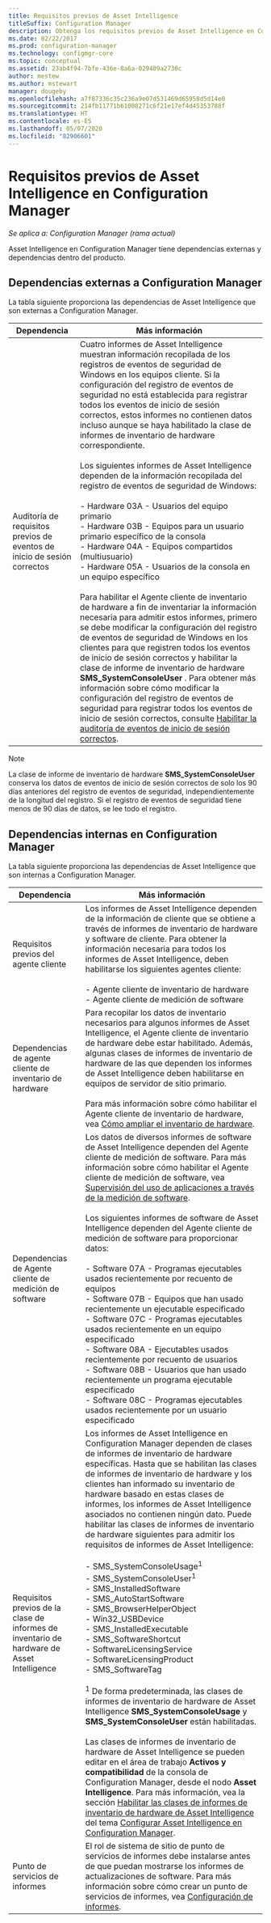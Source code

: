 ```yaml
---
title: Requisitos previos de Asset Intelligence
titleSuffix: Configuration Manager
description: Obtenga los requisitos previos de Asset Intelligence en Configuration Manager.
ms.date: 02/22/2017
ms.prod: configuration-manager
ms.technology: configmgr-core
ms.topic: conceptual
ms.assetid: 23ab4f94-7bfe-436e-8a6a-029409a2730c
author: mestew
ms.author: mstewart
manager: dougeby
ms.openlocfilehash: a7f87336c35c236a9e07d531469d65958d5d14e0
ms.sourcegitcommit: 214fb11771b61008271c6f21e17ef4d45353788f
ms.translationtype: HT
ms.contentlocale: es-ES
ms.lasthandoff: 05/07/2020
ms.locfileid: "82906601"
---
```

# <a name="prerequisites-for-asset-intelligence-in-configuration-manager"></a>Requisitos previos de Asset Intelligence en Configuration Manager

*Se aplica a: Configuration Manager (rama actual)*

Asset Intelligence en Configuration Manager tiene dependencias externas y dependencias dentro del producto.  

## <a name="dependencies-external-to-configuration-manager"></a>Dependencias externas a Configuration Manager  
 La tabla siguiente proporciona las dependencias de Asset Intelligence que son externas a Configuration Manager.  

|Dependencia|Más información|  
|----------------|----------------------|  
|Auditoría de requisitos previos de eventos de inicio de sesión correctos|Cuatro informes de Asset Intelligence muestran información recopilada de los registros de eventos de seguridad de Windows en los equipos cliente. Si la configuración del registro de eventos de seguridad no está establecida para registrar todos los eventos de inicio de sesión correctos, estos informes no contienen datos incluso aunque se haya habilitado la clase de informes de inventario de hardware correspondiente.<br /><br /> Los siguientes informes de Asset Intelligence dependen de la información recopilada del registro de eventos de seguridad de Windows:<br /><br /> - Hardware 03A - Usuarios del equipo primario<br />- Hardware 03B - Equipos para un usuario primario específico de la consola<br />- Hardware 04A - Equipos compartidos (multiusuario)<br />- Hardware 05A - Usuarios de la consola en un equipo específico<br /><br /> Para habilitar el Agente cliente de inventario de hardware a fin de inventariar la información necesaria para admitir estos informes, primero se debe modificar la configuración del registro de eventos de seguridad de Windows en los clientes para que registren todos los eventos de inicio de sesión correctos y habilitar la clase de informe de inventario de hardware **SMS_SystemConsoleUser** . Para obtener más información sobre cómo modificar la configuración del registro de eventos de seguridad para registrar todos los eventos de inicio de sesión correctos, consulte [Habilitar la auditoría de eventos de inicio de sesión correctos](../../../../core/clients/manage/asset-intelligence/configuring-asset-intelligence.md#BKMK_EnableSuccessLogonEvents).|  

> [!NOTE]  
>  La clase de informe de inventario de hardware **SMS_SystemConsoleUser** conserva los datos de eventos de inicio de sesión correctos de solo los 90 días anteriores del registro de eventos de seguridad, independientemente de la longitud del registro. Si el registro de eventos de seguridad tiene menos de 90 días de datos, se lee todo el registro.  

## <a name="dependencies-internal-to-configuration-manager"></a>Dependencias internas en Configuration Manager  
 La tabla siguiente proporciona las dependencias de Asset Intelligence que son internas a Configuration Manager.  

|Dependencia|Más información|  
|----------------|----------------------|  
|Requisitos previos del agente cliente|Los informes de Asset Intelligence dependen de la información de cliente que se obtiene a través de informes de inventario de hardware y software de cliente. Para obtener la información necesaria para todos los informes de Asset Intelligence, deben habilitarse los siguientes agentes cliente:<br /><br /> - Agente cliente de inventario de hardware<br />- Agente cliente de medición de software|  
|Dependencias de agente cliente de inventario de hardware|Para recopilar los datos de inventario necesarios para algunos informes de Asset Intelligence, el Agente cliente de inventario de hardware debe estar habilitado. Además, algunas clases de informes de inventario de hardware de las que dependen los informes de Asset Intelligence deben habilitarse en equipos de servidor de sitio primario.<br /><br /> Para más información sobre cómo habilitar el Agente cliente de inventario de hardware, vea [Cómo ampliar el inventario de hardware](../../../../core/clients/manage/inventory/extend-hardware-inventory.md).|  
|Dependencias de Agente cliente de medición de software|Los datos de diversos informes de software de Asset Intelligence dependen del Agente cliente de medición de software. Para más información sobre cómo habilitar el Agente cliente de medición de software, vea [Supervisión del uso de aplicaciones a través de la medición de software](../../../../apps/deploy-use/monitor-app-usage-with-software-metering.md).<br /><br /> Los siguientes informes de software de Asset Intelligence dependen del Agente cliente de medición de software para proporcionar datos:<br /><br /> - Software 07A - Programas ejecutables usados recientemente por recuento de equipos<br />- Software 07B - Equipos que han usado recientemente un ejecutable especificado<br />- Software 07C - Programas ejecutables usados recientemente en un equipo especificado<br />- Software 08A - Ejecutables usados recientemente por recuento de usuarios<br />- Software 08B - Usuarios que han usado recientemente un programa ejecutable especificado<br />- Software 08C - Programas ejecutables usados recientemente por un usuario especificado|  
|Requisitos previos de la clase de informes de inventario de hardware de Asset Intelligence|Los informes de Asset Intelligence en Configuration Manager dependen de clases de informes de inventario de hardware específicas. Hasta que se habilitan las clases de informes de inventario de hardware y los clientes han informado su inventario de hardware basado en estas clases de informes, los informes de Asset Intelligence asociados no contienen ningún dato. Puede habilitar las clases de informes de inventario de hardware siguientes para admitir los requisitos de informes de Asset Intelligence:<br /><br /> -   SMS_SystemConsoleUsage<sup>1</sup><br />-   SMS_SystemConsoleUser<sup>1</sup><br />-   SMS_InstalledSoftware<br />-   SMS_AutoStartSoftware<br />-   SMS_BrowserHelperObject<br />-   Win32_USBDevice<br />-   SMS_InstalledExecutable<br />-   SMS_SoftwareShortcut<br />-   SoftwareLicensingService<br />-   SoftwareLicensingProduct<br />-   SMS_SoftwareTag<br /><br /> <sup>1</sup> De forma predeterminada, las clases de informes de inventario de hardware de Asset Intelligence **SMS_SystemConsoleUsage** y **SMS_SystemConsoleUser** están habilitadas.<br /><br /> Las clases de informes de inventario de hardware de Asset Intelligence se pueden editar en el área de trabajo **Activos y compatibilidad** de la consola de Configuration Manager, desde el nodo **Asset Intelligence**. Para más información, vea la sección [Habilitar las clases de informes de inventario de hardware de Asset Intelligence](../../../../core/clients/manage/asset-intelligence/configuring-asset-intelligence.md#BKMK_EnableAssetIntelligence) del tema [Configurar Asset Intelligence en Configuration Manager](../../../../core/clients/manage/asset-intelligence/configuring-asset-intelligence.md).|  
|Punto de servicios de informes|El rol de sistema de sitio de punto de servicios de informes debe instalarse antes de que puedan mostrarse los informes de actualizaciones de software. Para más información sobre cómo crear un punto de servicios de informes, vea [Configuración de informes](../../../servers/manage/configuring-reporting.md).|  
